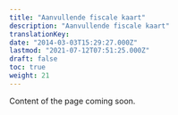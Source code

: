 ```yaml
---
title: "Aanvullende fiscale kaart"
description: "Aanvullende fiscale kaart"
translationKey: 
date: "2014-03-03T15:29:27.000Z"
lastmod: "2021-07-12T07:51:25.000Z"
draft: false
toc: true
weight: 21
---
```


Content of the page coming soon.
